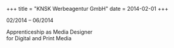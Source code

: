 +++
title = "KNSK Werbeagentur GmbH"
date = 2014-02-01
+++

02/2014 – 06/2014

Apprenticeship as Media Designer <br>for Digital and Print Media